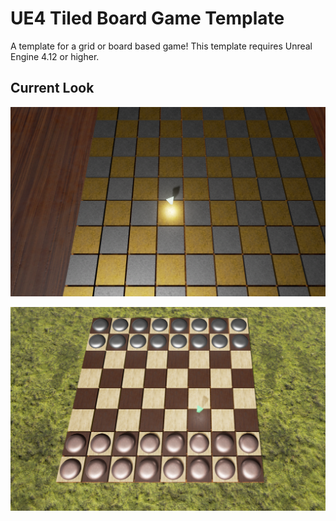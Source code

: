 # UE4 Tiled Board Game Template

A template for a grid or board based game!
This template requires Unreal Engine 4.12 or higher. 

## Current Look

![Screenshot of the Current Edition](https://github.com/calben/UE4-TiledBoardGameTemplate/raw/master/Doc/preview.png)


![Screenshot of the Current Edition Checkers](https://github.com/calben/UE4-TiledBoardGameTemplate/raw/master/Doc/checkerspreview.png)
